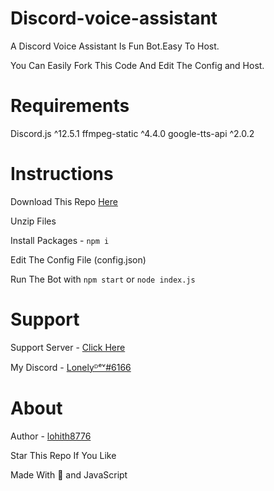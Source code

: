 # Discord-voice-assistant
A Discord Voice Assistant Is Fun Bot.Easy To Host.

You Can Easily Fork This Code And Edit The Config and Host.

# Requirements

Discord.js ^12.5.1
ffmpeg-static ^4.4.0
google-tts-api ^2.0.2

# Instructions

Download This Repo [Here](https://github.com/lohith8776/Discord-voice-assistant/archive/refs/heads/main.zip)

Unzip Files

Install Packages - `npm i`

Edit The Config File (config.json)

Run The Bot with `npm start` or `node index.js`


# Support

Support Server - [Click Here](https://discord.gg/QDGGs7J5DP)

My Discord - [Lonelyᴰᵉᵛ#6166](https://discord.com/users/556727961739460629)


# About

Author - [lohith8776](https://github.com/lohith8776/)

Star This Repo If You Like

Made With 💖 and JavaScript
